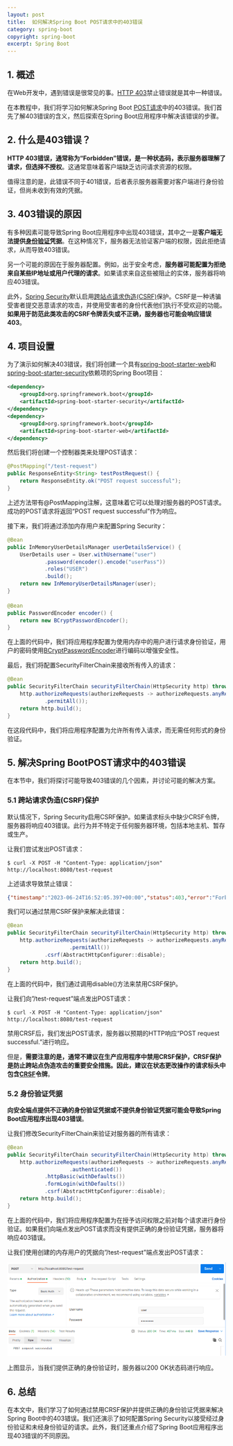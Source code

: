 ```yaml
---
layout: post
title:  如何解决Spring Boot POST请求中的403错误
category: spring-boot
copyright: spring-boot
excerpt: Spring Boot
---
```


## 1. 概述

在Web开发中，遇到错误是很常见的事。[HTTP 403](https://www.baeldung.com/spring-security-custom-access-denied-page)禁止错误就是其中一种错误。

在本教程中，我们将学习如何解决Spring Boot [POST请求](https://www.baeldung.com/rest-http-put-vs-post)中的403错误。我们首先了解403错误的含义，然后探索在Spring Boot应用程序中解决该错误的步骤。

## 2. 什么是403错误？

**HTTP 403错误，通常称为“Forbidden”错误，是一种状态码，表示服务器理解了请求，但选择不授权**。这通常意味着客户端缺乏访问请求资源的权限。

值得注意的是，此错误不同于401错误，后者表示服务器需要对客户端进行身份验证，但尚未收到有效的凭据。

## 3. 403错误的原因

有多种因素可能导致Spring Boot应用程序中出现403错误，其中之一是**客户端无法提供[身份验证](https://www.baeldung.com/spring-security-authentication-and-registration)凭据**。在这种情况下，服务器无法验证客户端的权限，因此拒绝请求，从而导致403错误。

另一个可能的原因在于服务器配置。例如，出于安全考虑，**服务器可能配置为拒绝来自某些IP地址或用户代理的请求**。如果请求来自这些被阻止的实体，服务器将响应403错误。

此外，[Spring Security](https://www.baeldung.com/security-spring)默认启用[跨站点请求伪造(CSRF)](https://www.baeldung.com/spring-security-csrf)保护。CSRF是一种诱骗受害者提交恶意请求的攻击，并使用受害者的身份代表他们执行不受欢迎的功能。**如果用于防范此类攻击的CSRF令牌丢失或不正确，服务器也可能会响应错误403**。

## 4. 项目设置

为了演示如何解决403错误，我们将创建一个具有[spring-boot-starter-web](https://mvnrepository.com/artifact/org.springframework.boot/spring-boot-starter-web)和[spring-boot-starter-security](https://mvnrepository.com/artifact/org.springframework.boot/spring-boot-starter-security)依赖项的Spring Boot项目：

```xml
<dependency>
    <groupId>org.springframework.boot</groupId>
    <artifactId>spring-boot-starter-security</artifactId>
</dependency>
<dependency>
    <groupId>org.springframework.boot</groupId>
    <artifactId>spring-boot-starter-web</artifactId>
</dependency>
```

然后我们将创建一个控制器类来处理POST请求：

```java
@PostMapping("/test-request")
public ResponseEntity<String> testPostRequest() {
    return ResponseEntity.ok("POST request successful");
}
```

上述方法带有@PostMapping注解，这意味着它可以处理对服务器的POST请求。成功的POST请求将返回“POST request successful”作为响应。

接下来，我们将通过添加内存用户来配置Spring Security：

```java
@Bean
public InMemoryUserDetailsManager userDetailsService() {
    UserDetails user = User.withUsername("user")
            .password(encoder().encode("userPass"))
            .roles("USER")
            .build();
    return new InMemoryUserDetailsManager(user);
}

@Bean
public PasswordEncoder encoder() {
    return new BCryptPasswordEncoder();
}
```

在上面的代码中，我们将应用程序配置为使用内存中的用户进行请求身份验证，用户的密码使用[BCryptPasswordEncoder](https://www.baeldung.com/spring-security-5-default-password-encoder)进行编码以增强安全性。

最后，我们将配置SecurityFilterChain来接收所有传入的请求：

```java
@Bean
public SecurityFilterChain securityFilterChain(HttpSecurity http) throws Exception {
    http.authorizeRequests(authorizeRequests -> authorizeRequests.anyRequest()
            .permitAll());
    return http.build();
}
```

在这段代码中，我们将应用程序配置为允许所有传入请求，而无需任何形式的身份验证。

## 5. 解决Spring BootPOST请求中的403错误

在本节中，我们将探讨可能导致403错误的几个因素，并讨论可能的解决方案。

### 5.1 跨站请求伪造(CSRF)保护

默认情况下，Spring Security启用CSRF保护。如果请求标头中缺少CRSF令牌，服务器将响应403错误。此行为并不特定于任何服务器环境，包括本地主机、暂存或生产。

让我们尝试发出POST请求：

```shell
$ curl -X POST -H "Content-Type: application/json" http://localhost:8080/test-request
```

上述请求导致禁止错误：

```json
{"timestamp":"2023-06-24T16:52:05.397+00:00","status":403,"error":"Forbidden","path":"/test-request"}
```

我们可以通过禁用CSRF保护来解决此错误：

```java
@Bean
public SecurityFilterChain securityFilterChain(HttpSecurity http) throws Exception {
    http.authorizeRequests(authorizeRequests -> authorizeRequests.anyRequest()
                    .permitAll())
            .csrf(AbstractHttpConfigurer::disable);
    return http.build();
}
```

在上面的代码中，我们通过调用disable()方法来禁用CSRF保护。

让我们向”/test-request”端点发出POST请求：

```shell
$ curl -X POST -H "Content-Type: application/json" http://localhost:8080/test-request
```

禁用CRSF后，我们发出POST请求，服务器以预期的HTTP响应“POST request successful.”进行响应。

但是，**需要注意的是，通常不建议在生产应用程序中禁用CRSF保护，CRSF保护是防止跨站点伪造攻击的重要安全措施。因此，建议在状态更改操作的请求标头中包含[CRSF](https://www.baeldung.com/spring-security-csrf#stateless-spring-api)令牌**。

### 5.2 身份验证凭据

**向安全端点提供不正确的身份验证凭据或不提供身份验证凭据可能会导致Spring Boot应用程序出现403错误**。

让我们修改SecurityFilterChain来验证对服务器的所有请求：

```java
@Bean
public SecurityFilterChain securityFilterChain(HttpSecurity http) throws Exception {
    http.authorizeRequests(authorizeRequests -> authorizeRequests.anyRequest()
                    .authenticated())
            .httpBasic(withDefaults())
            .formLogin(withDefaults())
            .csrf(AbstractHttpConfigurer::disable);
    return http.build();
}
```

在上面的代码中，我们将应用程序配置为在授予访问权限之前对每个请求进行身份验证。如果我们向端点发出POST请求而没有提供正确的身份验证凭据，服务器将响应403错误。

让我们使用创建的内存用户的凭据向”/test-request”端点发出POST请求：

![](/assets/images/2025/springboot/javaspringfix403error01.png)

上图显示，当我们提供正确的身份验证时，服务器以200 OK状态码进行响应。

## 6. 总结

在本文中，我们学习了如何通过禁用CRSF保护并提供正确的身份验证凭据来解决Spring Boot中的403错误。我们还演示了如何配置Spring Security以接受经过身份验证和未经身份验证的请求。此外，我们还重点介绍了Spring Boot应用程序出现403错误的不同原因。

